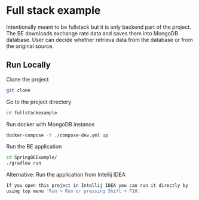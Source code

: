 
# Full stack example

Intentionally meant to be fullstack but it is only backend part of the project. The BE downloads exchange rate data and saves them into MongoDB database. User can decide whether retrieva data from the database or from the original source.


## Run Locally

Clone the project

```bash
git clone 
```

Go to the project directory

```bash
cd fullstackexample
```

Run docker with MongoDB instance

```bash
docker-compose -f ./compose-dev.yml up
```

Run the BE application

```bash
cd SpringBEExample/
./gradlew run
```

Alternative: Run the application from Intellij IDEA

```bash
If you open this project in Intellij IDEA you can run it directly by 
using top menu 'Run > Run or pressing Shift + F10.
```




